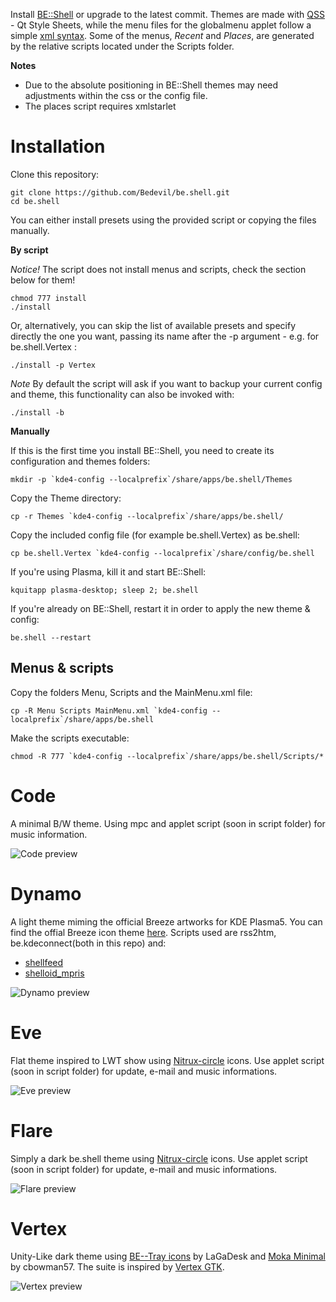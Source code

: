 Install [BE::Shell](http://sourceforge.net/p/be-shell/code/ci/master/tree/) or upgrade to the latest commit.
Themes are made with [QSS](http://qt-project.org/doc/qt-4.8/stylesheet-reference.html) - Qt Style Sheets, while the menu files for the globalmenu applet follow a simple [xml syntax](http://sourceforge.net/p/be-shell/wiki/Menu%20reference/).
Some of the menus, *Recent* and *Places*, are generated by the relative scripts located under the Scripts folder.

**Notes** 

- Due to the absolute positioning in BE::Shell themes may need adjustments within the css or the config file.
- The places script requires xmlstarlet

Installation
======

Clone this repository:

    git clone https://github.com/Bedevil/be.shell.git
    cd be.shell
    
You can either install presets using the provided script or copying the files manually.
   
**By script**

*Notice!* The script does not install menus and scripts, check the section below for them!

    chmod 777 install
    ./install
    
Or, alternatively, you can skip the list of available presets and specify directly the one you want, passing its name after the -p argument - e.g. for be.shell.Vertex :

    ./install -p Vertex
    
*Note* By default the script will ask if you want to backup your current config and theme, this functionality can also be invoked with:

    ./install -b
    
 **Manually**
 
If this is the first time you install BE::Shell, you need to create its configuration and themes folders:

    mkdir -p `kde4-config --localprefix`/share/apps/be.shell/Themes
 
Copy the Theme directory: 

    cp -r Themes `kde4-config --localprefix`/share/apps/be.shell/

Copy the included config file (for example be.shell.Vertex) as be.shell:

    cp be.shell.Vertex `kde4-config --localprefix`/share/config/be.shell
   
If you're using Plasma, kill it and start BE::Shell:

    kquitapp plasma-desktop; sleep 2; be.shell
    
If you're already on BE::Shell, restart it in order to apply the new theme & config:

    be.shell --restart
   
   
Menus & scripts
-----

Copy the folders Menu, Scripts and the MainMenu.xml file:

    cp -R Menu Scripts MainMenu.xml `kde4-config --localprefix`/share/apps/be.shell
  
Make the scripts executable:

    chmod -R 777 `kde4-config --localprefix`/share/apps/be.shell/Scripts/*

Code
======

A minimal B/W theme. Using mpc and applet script (soon in script folder) for music information.

![Code preview](https://raw.githubusercontent.com/BeDevil/be.shell/master/Pictures/Code.png "Code")

Dynamo
======

A light theme miming the official Breeze artworks for KDE Plasma5. You can find the offial Breeze icon theme [here](https://github.com/NitruxSA/plasma-next-icons). Scripts used are rss2htm, be.kdeconnect(both in this repo) and:

- [shellfeed](https://github.com/Bedevil/shellfeed)
- [shelloid_mpris](https://github.com/Bedevil/shelloid_mpris)

![Dynamo preview](https://raw.githubusercontent.com/BeDevil/be.shell/master/Pictures/Dynamo.png "Dynamo")

Eve
======

Flat theme inspired to LWT show using [Nitrux-circle](https://github.com/NitruxSA) icons. Use applet script (soon in script folder) for update, e-mail and music informations.

![Eve preview](https://raw.githubusercontent.com/BeDevil/be.shell/master/Pictures/Eve.png "Eve")

Flare
======

Simply a dark be.shell theme using [Nitrux-circle](https://github.com/NitruxSA) icons. Use applet script (soon in script folder) for update, e-mail and music informations.

![Flare preview](https://raw.githubusercontent.com/BeDevil/be.shell/master/Pictures/Flare.png "Flare")

Vertex
======

Unity-Like dark theme using [BE--Tray icons](http://be-desk.deviantart.com/art/Be-Tray-Icons-16px-364645083) by LaGaDesk and [Moka Minimal](http://cbowman57.deviantart.com/art/Moka-Minimal-and-Faba-Minimal-Icon-Sets-482927307) by cbowman57.
The suite is inspired by [Vertex GTK](http://horst3180.deviantart.com/art/Vertex-Theme-470663601).


![Vertex preview](https://lh5.googleusercontent.com/-h83zA_HCRVQ/VGYMxGGvQOI/AAAAAAAAC7I/eNZRGMB8qW4/w1058-h595-no/schermata662.png "Vertex")
